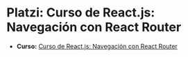# Platzi: Curso de React.js: Navegación con React Router
- **Curso:** [Curso de React.js: Navegación con React Router](https://platzi.com/cursos/react-router/)
